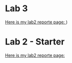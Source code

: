 # Lab 3
[Here is my lab2 reporte page: ](https://ruiping-fang.github.io/sp24-cse110-lab3/))

# Lab 2 - Starter
[Here is my lab2 reporte page: ](https://ruiping-fang.github.io/Lab2_Starter/)
